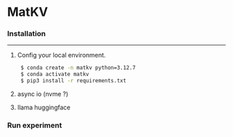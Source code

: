 # MatKV

### Installation
-----
1. Config your local environment.

   ```bash
    $ conda create -n matkv python=3.12.7
    $ conda activate matkv
    $ pip3 install -r requirements.txt
   ```
2. async io (nvme ?)
3. llama huggingface

### Run experiment
